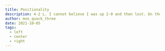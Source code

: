 ```yaml
---
title: Positionality
description: 4-2 L. I cannot believe I was up 2-0 and then lost. On the other hand, our doubles game seems to be improving. 
author: moo_quack_three
date: 2021-10-05
tags:
  - left
  - center
  - right
---
```

